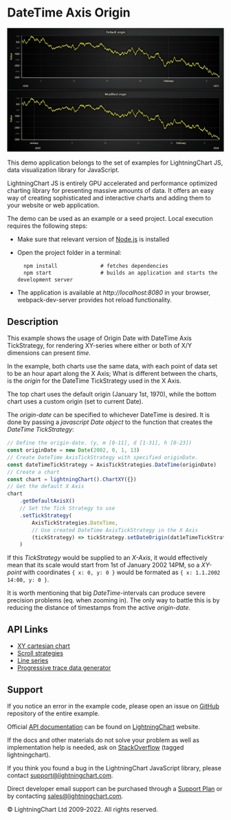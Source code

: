 # DateTime Axis Origin

![DateTime Axis Origin](dateTimeAxisOrigin-darkGold.png)

This demo application belongs to the set of examples for LightningChart JS, data visualization library for JavaScript.

LightningChart JS is entirely GPU accelerated and performance optimized charting library for presenting massive amounts of data. It offers an easy way of creating sophisticated and interactive charts and adding them to your website or web application.

The demo can be used as an example or a seed project. Local execution requires the following steps:

-   Make sure that relevant version of [Node.js](https://nodejs.org/en/download/) is installed
-   Open the project folder in a terminal:

          npm install              # fetches dependencies
          npm start                # builds an application and starts the development server

-   The application is available at _http://localhost:8080_ in your browser, webpack-dev-server provides hot reload functionality.


## Description

This example shows the usage of Origin Date with DateTime Axis TickStrategy, for rendering XY-series where either or both of X/Y dimensions can present _time_.

In the example, both charts use the same data, with each point of data set to be an hour apart along the X Axis; What is different between the charts, is the _origin_ for the DateTime TickStrategy used in the X Axis.

The top chart uses the default origin (January 1st, 1970), while the bottom chart uses a custom origin (set to current Date).

The _origin-date_ can be specified to whichever DateTime is desired. It is done by passing a _javascript Date object_ to the function that creates the _DateTime TickStrategy_:

```javascript
// Define the origin-date. (y, m [0-11], d [1-31], h [0-23])
const originDate = new Date(2002, 0, 1, 13)
// Create DateTime AxisTickStrategy with specified originDate.
const dateTimeTickStrategy = AxisTickStrategies.DateTime(originDate)
// Create a chart
const chart = lightningChart().ChartXY({})
// Get the default X Axis
chart
    .getDefaultAxisX()
    // Set the Tick Strategy to use
    .setTickStrategy(
        AxisTickStrategies.DateTime,
        // Use created DateTime AxisTickStrategy in the X Axis
        (tickStrategy) => tickStrategy.setDateOrigin(dat1eTimeTickStrategy),
    )
```

If this _TickStrategy_ would be supplied to an _X-Axis_, it would effectively mean that its scale would start from 1st of January 2002 14PM, so a _XY-point_ with coordinates `{ x: 0, y: 0 }` would be formated as `{ x: 1.1.2002 14:00, y: 0 }`.

It is worth mentioning that big _DateTime_-intervals can produce severe precision problems (eq. when zooming in). The only way to battle this is by reducing the distance of timestamps from the active _origin-date_.


## API Links

* [XY cartesian chart]
* [Scroll strategies]
* [Line series]
* [Progressive trace data generator]


## Support

If you notice an error in the example code, please open an issue on [GitHub][0] repository of the entire example.

Official [API documentation][1] can be found on [LightningChart][2] website.

If the docs and other materials do not solve your problem as well as implementation help is needed, ask on [StackOverflow][3] (tagged lightningchart).

If you think you found a bug in the LightningChart JavaScript library, please contact support@lightningchart.com.

Direct developer email support can be purchased through a [Support Plan][4] or by contacting sales@lightningchart.com.

[0]: https://github.com/Arction/
[1]: https://lightningchart.com/lightningchart-js-api-documentation/
[2]: https://lightningchart.com
[3]: https://stackoverflow.com/questions/tagged/lightningchart
[4]: https://lightningchart.com/support-services/

© LightningChart Ltd 2009-2022. All rights reserved.


[XY cartesian chart]: https://lightningchart.com/js-charts/api-documentation/v5.0.1/classes/ChartXY.html
[Scroll strategies]: https://lightningchart.com/js-charts/api-documentation/v5.0.1/variables/AxisScrollStrategies.html
[Line series]: https://lightningchart.com/js-charts/api-documentation/v5.0.1/classes/LineSeries.html
[Progressive trace data generator]: https://arction.github.io/xydata/classes/progressivetracegenerator.html

